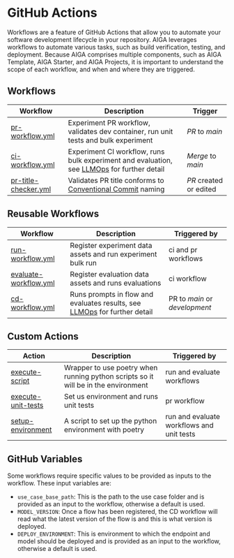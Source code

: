 # GitHub Actions

Workflows are a feature of GitHub Actions that allow you to automate your software
development lifecycle in your repository. AIGA leverages workflows to automate various
tasks, such as build verification, testing, and deployment. Because AIGA comprises
multiple components, such as AIGA Template, AIGA Starter, and AIGA Projects, it is
important to understand the scope of each workflow, and when and where they are triggered.

## Workflows

|Workflow                                                                                        | Description                                                                         | Trigger           |
|-------------------------------------------------------------------------------------------------|-------------------------------------------------------------------------------------|-------------------|
| [pr-workflow.yml](https://github.com/gsk-tech/AIGA/blob/main/.github/workflows/pr-workflow.yml) | Experiment PR workflow, validates dev container, run unit tests and bulk experiment | *PR* to *main*    |
| [ci-workflow.yml](https://github.com/gsk-tech/AIGA/blob/main/.github/workflows/ci-workflow.yml) | Experiment CI workflow, runs bulk experiment and evaluation, see [LLMOps](./llmops.md) for further detail                         | *Merge* to *main* |
| [pr-title-checker.yml](https://github.com/gsk-tech/AIGA/blob/main/.github/workflows/pr-title-checker.yml) | Validates PR title conforms to [Conventional Commit](https://www.conventionalcommits.org/en/v1.0.0/) naming                         | *PR* created or edited |

## Reusable Workflows

| Workflow                                                                                                    | Description                                                 | Triggered by        |
|-------------------------------------------------------------------------------------------------------------|-------------------------------------------------------------|---------------------|
| [run-workflow.yml](https://github.com/gsk-tech/AIGA/blob/main/.github/workflows/run-workflow.yml)           | Register experiment data assets and run experiment bulk run | ci and pr workflows |
| [evaluate-workflow.yml](https://github.com/gsk-tech/AIGA/blob/main/.github/workflows/evaluate-workflow.yml) | Register evaluation data assets and runs evaluations        | ci workflow         |
| [cd-workflow.yml](https://github.com/gsk-tech/AIGA/blob/main/.github/workflows/platform_ci_dev_workflow.yml) | Runs prompts in flow and evaluates results, see [LLMOps](./llmops.md) for further detail | PR to *main* or *development* |

## Custom Actions

| Action                                                                                                         | Description                                                                        | Triggered by                              |
|----------------------------------------------------------------------------------------------------------------|------------------------------------------------------------------------------------|-------------------------------------------|
| [execute-script](https://github.com/gsk-tech/AIGA/blob/main/.github/actions/execute-script/action.yml)         | Wrapper to use poetry when running python scripts so it will be in the environment | run and evaluate workflows                |
| [execute-unit-tests](https://github.com/gsk-tech/AIGA/blob/main/.github/actions/execute-unit-tests/action.yml) | Set us environment and runs unit tests                                             | pr workflow                               |
| [setup-environment](https://github.com/gsk-tech/AIGA/blob/main/.github/actions/setup-environment/action.yml)   | A script to set up the python environment with poetry                              | run and evaluate workflows and unit tests |

## GitHub Variables

Some workflows require specific values to be provided as inputs to the workflow. These input variables are:

- `use_case_base_path`: This is the path to the use case folder and is provided as an input to the workflow, otherwise a default is used.
- `MODEL_VERSION`: Once a flow has been registered, the CD workflow will read what the latest version of the flow is and this is what version is deployed.
- `DEPLOY_ENVIRONMENT`: This is environment to which the endpoint and model should be deployed and is provided as an input to the workflow, otherwise a default is used.
